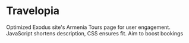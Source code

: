 # Travelopia
Optimized Exodus site's Armenia Tours page for user engagement. JavaScript shortens description, CSS ensures fit. Aim to boost bookings
